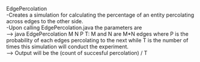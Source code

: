EdgePercolation    
-Creates a simulation for calculating the percentage of an entity percolating  
across edges to the other side.  
-Upon calling EdgePercolation.java the parameters are   
--> java EdgePercolation M N P T: M and N are M*N edges where P is the probability of each edges percolating to the next  while T is the number of times  this simulation will conduct the experiment.  
--> Output will be the (count of succesful percolation) / T  
